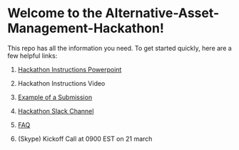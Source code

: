 # Welcome to the Alternative-Asset-Management-Hackathon!
This repo has all the information you need. To get started quickly, here are a few helpful links:

1. [Hackathon Instructions Powerpoint](https://github.com/Alternative-Asset-Management-Hackathon/Alternative-Asset-Management-Hackathon/raw/master/Alternative-Asset-Management-Hackathon-Instructions.pdf)

2. Hackathon Instructions Video

3. [Example of a Submission](https://github.com/Alternative-Asset-Management-Hackathon/Alternative-Asset-Management-Hackathon/tree/master/example-submission)

4. [Hackathon Slack Channel](https://app.slack.com/client/TV7JJFCSG/CV9TXFSVD)

5. [FAQ](https://www.jackpotinsights.com/alternative-asset-management-hackathon.html)

6. (Skype) Kickoff Call at 0900 EST on 21 march


